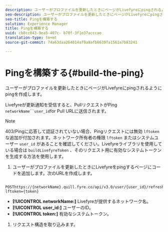 ```yaml
---
description: ユーザーがプロファイルを更新したときにページがLivefyreにpingされるようにpingを作成します。
seo-description: ユーザーがプロファイルを更新したときにページがLivefyreにpingされるようにpingを作成します。
seo-title: Pingを構築する
solution: Experience Manager
title: Pingを構築する
uuid: cb8cc043-9ea5-407c- b70f-3f1e37acccae
translation-type: tm+mt
source-git-commit: 74a63daa264014af9a8afb6639fa1561a7b83241

---
```



# Pingを構築する{#build-the-ping}

ユーザーがプロファイルを更新したときにページがLivefyreにpingされるようにpingを作成します。

Livefyreが更新通知を受信すると、PullリクエストがPing `networkName``user_id`for Pull URLに送信されます。

>[!NOTE]
>
>403/Pingに応答して認証されていない場合、Pingリクエストには無効 `lftoken` な追加が付加されます。ネットワーク所有者の権限 `lftoken` またはシステムユーザー `user_id` があることを確認してください。Livefyreライブラリを使用している場合は `buildLivefyreToken` 、そのリクエスト用に有効なシステムトークンを生成する方法を使用します。

1. ユーザーがプロファイルを更新したときにLivefyreをpingするページにコードを追加します。次のURLを作成します。

```
 POSThttps://{networkName}.quill.fyre.co/api/v3.0/user/{user_id}/refresh?lftoken={token}
```

* **[!UICONTROL networkName:]** Livefyreが提供するネットワーク名。
* **[!UICONTROL user_id:]** ユーザーのID。
* **[!UICONTROL token:]** 有効なシステムトークン。

1. リクエスト構造を取り込みます。
